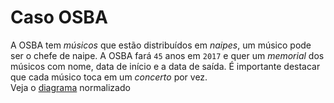 # Caso OSBA

A OSBA tem *músicos* que estão distribuídos em *naipes*, um músico pode ser o chefe de naipe.
A OSBA fará `45` anos em `2017` e quer um *memorial* dos músicos com nome, data de início e a data de saída.
É importante destacar que cada músico toca em um *concerto* por vez.  
Veja o [diagrama](diagrama/atvBanco.png) normalizado